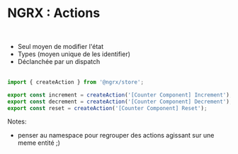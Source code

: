 <!-- .slide: class="with-code inconsolata" -->
# NGRX : Actions
<br>

- Seul moyen de modifier l'état
- Types (moyen unique de les identifier)
- Déclanchée par un dispatch<br><br>

```typescript
import { createAction } from '@ngrx/store';

export const increment = createAction('[Counter Component] Increment');
export const decrement = createAction('[Counter Component] Decrement');
export const reset = createAction('[Counter Component] Reset');
```
<!-- .element: class="big-code" -->
Notes:
- penser au namespace pour regrouper des actions agissant sur une meme entité ;)
